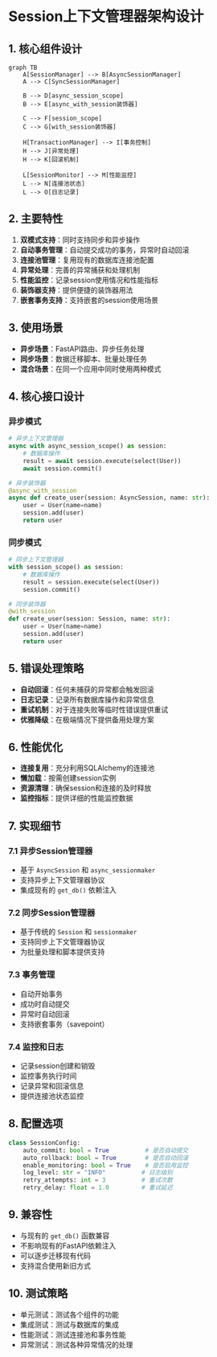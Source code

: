 # Session上下文管理器架构设计

## 1. 核心组件设计

```mermaid
graph TB
    A[SessionManager] --> B[AsyncSessionManager]
    A --> C[SyncSessionManager]
    
    B --> D[async_session_scope]
    B --> E[async_with_session装饰器]
    
    C --> F[session_scope]
    C --> G[with_session装饰器]
    
    H[TransactionManager] --> I[事务控制]
    H --> J[异常处理]
    H --> K[回滚机制]
    
    L[SessionMonitor] --> M[性能监控]
    L --> N[连接池状态]
    L --> O[日志记录]
```

## 2. 主要特性

1. **双模式支持**：同时支持同步和异步操作
2. **自动事务管理**：自动提交成功的事务，异常时自动回滚
3. **连接池管理**：复用现有的数据库连接池配置
4. **异常处理**：完善的异常捕获和处理机制
5. **性能监控**：记录session使用情况和性能指标
6. **装饰器支持**：提供便捷的装饰器用法
7. **嵌套事务支持**：支持嵌套的session使用场景

## 3. 使用场景

- **异步场景**：FastAPI路由、异步任务处理
- **同步场景**：数据迁移脚本、批量处理任务
- **混合场景**：在同一个应用中同时使用两种模式

## 4. 核心接口设计

### 异步模式
```python
# 异步上下文管理器
async with async_session_scope() as session:
    # 数据库操作
    result = await session.execute(select(User))
    await session.commit()

# 异步装饰器
@async_with_session
async def create_user(session: AsyncSession, name: str):
    user = User(name=name)
    session.add(user)
    return user
```

### 同步模式
```python
# 同步上下文管理器  
with session_scope() as session:
    # 数据库操作
    result = session.execute(select(User))
    session.commit()

# 同步装饰器
@with_session  
def create_user(session: Session, name: str):
    user = User(name=name)
    session.add(user)
    return user
```

## 5. 错误处理策略

- **自动回滚**：任何未捕获的异常都会触发回滚
- **日志记录**：记录所有数据库操作和异常信息
- **重试机制**：对于连接失败等临时性错误提供重试
- **优雅降级**：在极端情况下提供备用处理方案

## 6. 性能优化

- **连接复用**：充分利用SQLAlchemy的连接池
- **懒加载**：按需创建session实例
- **资源清理**：确保session和连接的及时释放
- **监控指标**：提供详细的性能监控数据

## 7. 实现细节

### 7.1 异步Session管理器
- 基于 `AsyncSession` 和 `async_sessionmaker`
- 支持异步上下文管理器协议
- 集成现有的 `get_db()` 依赖注入

### 7.2 同步Session管理器
- 基于传统的 `Session` 和 `sessionmaker`
- 支持同步上下文管理器协议
- 为批量处理和脚本提供支持

### 7.3 事务管理
- 自动开始事务
- 成功时自动提交
- 异常时自动回滚
- 支持嵌套事务（savepoint）

### 7.4 监控和日志
- 记录session创建和销毁
- 监控事务执行时间
- 记录异常和回滚信息
- 提供连接池状态监控

## 8. 配置选项

```python
class SessionConfig:
    auto_commit: bool = True          # 是否自动提交
    auto_rollback: bool = True        # 是否自动回滚
    enable_monitoring: bool = True    # 是否启用监控
    log_level: str = "INFO"          # 日志级别
    retry_attempts: int = 3          # 重试次数
    retry_delay: float = 1.0         # 重试延迟
```

## 9. 兼容性

- 与现有的 `get_db()` 函数兼容
- 不影响现有的FastAPI依赖注入
- 可以逐步迁移现有代码
- 支持混合使用新旧方式

## 10. 测试策略

- 单元测试：测试各个组件的功能
- 集成测试：测试与数据库的集成
- 性能测试：测试连接池和事务性能
- 异常测试：测试各种异常情况的处理